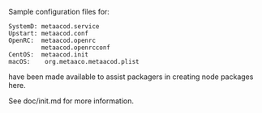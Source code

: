 Sample configuration files for:
```
SystemD: metaacod.service
Upstart: metaacod.conf
OpenRC:  metaacod.openrc
         metaacod.openrcconf
CentOS:  metaacod.init
macOS:    org.metaaco.metaacod.plist
```
have been made available to assist packagers in creating node packages here.

See doc/init.md for more information.
